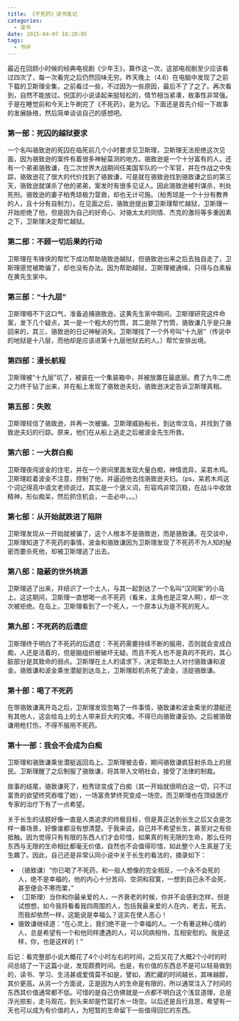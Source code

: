 ```yaml
---
title: 《不死药》读书笔记
categories:
  - 读书
date: 2015-04-07 18:20:05
tags:
  - 书评
---
```


最近在回顾小时候的经典电视剧《少年王》，算作这一次，这部电视剧至少应该看过四次了，每一次看完之后仍然回味无穷。昨天晚上（4.6）在电脑中发现了之前下载的卫斯理全集，之前看过一些，不过因为一些原因，最后不了了之了。再次看到，自然不能放过。倪匡的小说读起来挺轻松的，情节相当紧凑，故事性非常强。于是在睡觉前和今天上午刷完了《不死药》，是为记。下面还是首先介绍一下故事的发展脉络，然后简单谈谈自己的感想吧。

<!-- more -->

### 第一部：死囚的越狱要求

一个名叫骆致逊的死囚在临死前几个小时要求见卫斯理，卫斯理无法拒绝这次见面，因为骆致逊的案件有着很多神秘莫测的地方。骆致逊是一个十分富有的人，还有一个弟弟骆致谦，在二次世界大战期间任美国军队的一个军官，并在作战之中失踪，骆致逊花了很大的代价找到了骆致谦，可是就在骆致逊找到骆致谦之后的第三天，骆致逊就谋杀了他的弟弟，案发时有很多见证人。因此骆致逊被判谋杀，判处死刑。骆致逊的妻子柏秀琼极力营救，却也无计可施。（柏秀琼是一个十分有教养的人，且十分有自制力）。在见面之后，骆致逊提出要卫斯理帮忙越狱，卫斯理一开始拒绝了他，但是因为自己的好奇心、对骆太太的同情、杰克的激将等多重因素之下，卫斯理决定帮忙越狱。

### 第二部：不顾一切后果的行动

卫斯理在韦锋侠的帮忙下成功帮助骆致逊越狱，但骆致逊出来之后去独自走了，卫斯理感觉被欺骗了，却也没有办法。因为帮助越狱，卫斯理被通缉，只得与白素躲在黄先生家中。

### 第三部：“十九层”

卫斯理咽不下这口气，准备追捕骆致逊。这黄先生家中期间，卫斯理研究这件命案，发下几个疑点，其一是一个粗大的竹筒，其二是除了竹筒，骆致谦几乎是只身回来的，其三，骆致逊的日记神秘消失。卫斯理找了一个外号叫“十九层”（传说中的地狱是十八层，而他却是应该进第十九层他狱去的人。）帮忙安排出境。

### 第四部：漫长航程

卫斯理被“十九层”坑了，被装在一个集装箱中，并被放置在最底层。费了九牛二虎之力终于钻了出来，并在船上发现了骆致逊夫妇，骆致逊决定告诉卫斯理真相。

### 第五部：失败

卫斯理轻信了骆致逊，并再一次被骗。卫斯理威胁船长，到达帝汶岛，并找到了骆致逊夫妇的行踪。原来，他们在从船上逃走之后被波金先生所救。

### 第六部：一大群白痴

卫斯理夜闯波金的住宅，并在一个房间里面发现大量白痴，神情诡异，呆若木鸡。卫斯理趁着波金不注意，控制了他，并逼迫他去找骆致逊夫妇。（ps，呆若木鸡这个词记得高中语文老师说过，其实是一个褒义词，形容鸡非常沉稳，在战斗中收敛精神，形似痴呆，然后抓住机会，一击必中。。。）

### 第七部：从开始就跌进了陷阱

卫斯理发现从一开始就被骗了，这个人根本不是骆致逊，而是骆致谦。在交谈中，卫斯理知道了不死药的事情，波金和骆致谦因为卫斯理发现了不死药不为人知的秘密而要杀死他，却被卫斯理逃了出去。

### 第八部：隐蔽的世外桃源

卫斯理逃了出来，并结识了一个土人，与其一起到达了一个名叫“汉同架”的小岛上。这这期间，卫斯理一直想喝一点不死药（看来，主角也是正常人啊），却一次次被拒绝。在岛上，卫斯理看到了一个死人，一个原本认为是不死的死人。

### 第九部：不死药的后遗症

卫斯理终于明白了不死药的后遗症：不死药需要持续不断的服用，否则就会变成白痴，人还是活着的，但是脑组织被破坏无疑。而且不死人也不是真的不死的，其心脏部分是其致命的弱点。卫斯理在土人的请求下，决定帮助土人对付骆致谦和波金。骆致谦和波金乘坐潜艇到达岛上，卫斯理趁机杀死了波金，活捉骆致谦。

### 第十部：喝了不死药

在带骆致谦离开岛之后，卫斯理发现忽略了一件事情，骆致谦和波金乘坐的潜艇还有其他人，这会给岛上的土人带来巨大的灾难。不得已向骆致谦妥协。之后被骆致谦用枪打伤，不得不服用不死药。

### 第十一部：我会不会成为白痴

卫斯理和骆致谦乘坐潜艇返回岛上。卫斯理被击昏，期间骆致谦疯狂射杀岛上的居民。卫斯理醒了之后制服了骆致谦，将其带入文明社会，接受了法律的制裁。

故事的结尾，骆致谦死了，柏秀琼变成了白痴（其一开始就很明白这一切，只不过富贵的欲望终究吞噬了她），一场富贵梦终究变成一场空。而卫斯理也在顶级医疗专家的治疗下有了一点希望。

关于长生的话题好像一直是人类追求的终极目标，但是真正达到长生之后又会是怎样一番场景，好像谁都没有想清楚。于我来说，自己并不希望长生，甚至对之有些抵触。因为觉得只有有限的东西人们才会珍惜，如果真的有无限的生命，那么任何东西与无限的生命相比都毫无价值，自然也不会值得珍惜，如此整个人生真是了无生趣了。因此，自己还是非常认同小说中关于长生的看法的，摘录如下：

*   （骆致谦）“你已喝了不死药，和一般人想像的完全相反，一个永不会死的人，绝不是幸福的，他的内心十分苦闷、空洞和寂寞，一想到自己永不会死，甚至便会不寒而栗，”
*   （卫斯理）当你和你最亲爱的人，一齐衰老的时候，你并不会感到怎样，但是试想想，如今我将看看我四周围的人，包括我最亲爱的人在内，老去，死去，而我却依然一样，这能说是幸福么？这实在使人恶心！
*   骆致谦继续道：“在心灵上，我们绝不是一个幸福的人。一个有著这种心情的人，总是希望有一个和他同样遭遇的人，可以同病相怜，互相安慰的。我是这样，你，也是这样的！”

后记：看完整部小说大概花了4个小时左右的时间，之后又花了大概2个小时的时间总结了一下这篇小说，发现颇费时间。也是，有价值的东西总不是可以轻易做到的，读书、学习、生活甚或爱情莫不如是，譬如，酒贮藏的时间越长，其味越醇，其价更高。从另一个方面说，正是因为人的生命是有限的，所以通常注入了时间的东西其价值通常都不低。可惜的是自己仿佛就是一点都不明白这个浅显道理，总是浮光掠影，走马观花，到头来却是竹篮打水一场空。以后还是且行且思，希望有一天也可以成为有价值的人，为短暂的生命留下一些值得回忆的东西。
